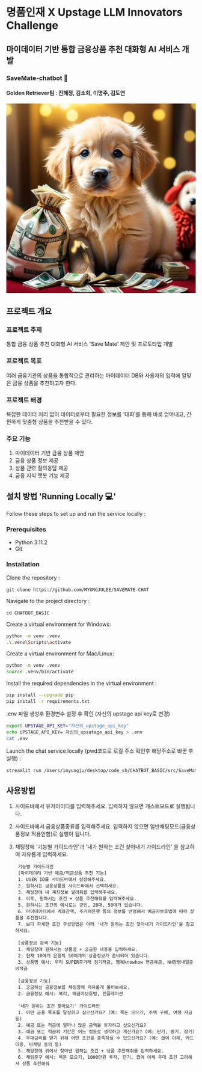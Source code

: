 # 명품인재 X Upstage LLM Innovators Challenge

## 마이데이터 기반 통합 금융상품 추천 대화형 AI 서비스 개발

### SaveMate-chatbot 🤖

#### Golden Retriever팀 : 진혜정, 김소희, 이명주, 김도연
![Save Mate](golden_retriever.jpg)

## 프로젝트 개요
### 프로젝트 주제
통합 금융 상품 추천 대화형 AI 서비스 'Save Mate' 제안 및 프로토타입 개발
### 프로젝트 목표
여러 금융기관의 상품을 통합적으로 관리하는 마이데이터 DB와 사용자의 입력에 알맞은 금융 상품을 추천하고자 한다.
### 프로젝트 배경
복잡한 데이터 처리 없이 데이터로부터 필요한 정보를 ‘대화’를 통해 바로 얻어내고, 간편하게 맞춤형 상품을 추천받을 수 있다. 
### 주요 기능
1. 마이데이터 기반 금융 상품 제안
2. 금융 상품 정보 제공
3. 상품 관련 질의응답 제공
4. 금융 지식 챗봇 기능 제공

## 설치 방법 'Running Locally 💻'
Follow these steps to set up and run the service locally :

### Prerequisites
- Python 3.11.2
- Git

### Installation
Clone the repository :

`git clone https://github.com/MYUNGJULEE/SAVEMATE-CHAT`


Navigate to the project directory :

`cd CHATBOT_BASIC`


Create a virtual environment for Windows:
```bash
python -m venv .venv
.\.venv\Scripts\activate
```

Create a virtual environment for Mac/Linux:
```bash
python -m venv .venv
source .venv/bin/activate
```

Install the required dependencies in the virtual environment :
```bash
pip install --upgrade pip
pip install -r requirements.txt
```

.env 파일 생성후 환경변수 설정 후 확인 (자신의 upstage api key로 변경)
```bash
export UPSTAGE_API_KEY="자신의_upstage_api_key"
echo UPSTAGE_API_KEY= 자신의_upsatage_api_key > .env
cat .env
```


Launch the chat service locally (pwd코드로 로컬 주소 확인후 해당주소로 바꾼 후 실행) :
```bash
streamlit run /Users/imyungju/desktop/code_sh/CHATBOT_BASIC/src/SaveMate-chat.py 
```


## 사용방법

1. 사이드바에서 유저아이디를 입력해주세요. 입력하지 않으면 게스트모드로 실행됩니다.
2. 사이드바에서 금융상품종류를 입력해주세요. 입력하지 않으면 일반채팅모드(금융상품정보 적용안함)로 실행이 됩니다.
3. 채팅창에 '기능별 가이드라인'과 '내가 원하는 조건 찾아내기 가이드라인' 을 참고하여 자유롭게 입력하세요.

        기능별 가이드라인
        [마이데이터 기반 예금/적금상품 추천 기능]
        1. USER ID를 사이드바에서 설정해주세요. 
        2. 원하시는 금융상품을 사이드바에서 선택하세요.
        3. 채팅창에 내 계좌정보 알려줘를 입력해주세요.
        4. 이후, 원하시는 조건 + 상품 추천해줘를 입력해주세요.
        5. 원하시는 조건의 예시로는 군인, 20대, 50대가 있습니다.
        6. 마이데이터에서 계좌잔액, 주거래은행 등의 정보를 반영해서 예금자보호법에 따라 상품을 추천합니다.
        7. 보다 자세한 조건 구성방법은 아래 '내가 원하는 조건 찾아내기 가이드라인'을 참고하세요.

        [상품정보 검색 기능]
        1. 채팅창에 원하시는 상품명 + 궁금한 내용을 입력하세요.
        2. 현재 10여개 은행의 50여개의 상품정보가 준비되어 있습니다.
        3. 상품명 예시: 우리 SUPER주거래 정기적금, 행복knowhow 연금예금, NH장병내일준비적금

        [금융정보 기능]
        1. 궁금하신 금융정보를 채팅창에 자유롭게 물어보세요.
        2. 금융정보 예시: 복리, 예금자보호법, 인플레이션

        '내가 원하는 조건 찾아보기' 가이드라인
        1. 어떤 금융 목표를 달성하고 싶으신가요? (예: 목돈 모으기, 주택 구매, 여행 자금 등) 
        2. 예금 또는 적금에 얼마나 많은 금액을 투자하고 싶으신가요? 
        3. 예금 또는 적금의 기간은 어느 정도로 생각하고 계신가요? (예: 단기, 중기, 장기) 
        4. 우대금리를 받기 위해 어떤 조건을 충족하실 수 있으신가요? (예: 급여 이체, 카드 이용, 마케팅 동의 등)
        5. 채팅창에 위에서 찾아낸 원하는 조건 + 상품 추천해줘를 입력하세요.
        6. 채팅문구 예시: 목돈 모으기, 1000만원 투자, 단기, 급여 이체 우대 조건 고려해서 상품 추천해줘
